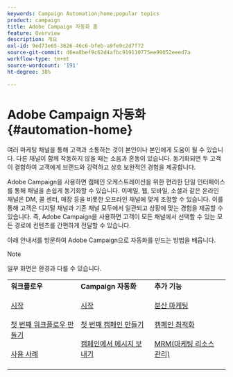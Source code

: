 ```yaml
---
keywords: Campaign Automation;home;popular topics
product: campaign
title: Adobe Campaign 자동화 홈
feature: Overview
description: 개요
exl-id: 9ed73e65-3626-46c6-bfeb-a9fe9c2d7f72
source-git-commit: d6ea8bef9c62d4afbc919110775ee99052eeed7a
workflow-type: tm+mt
source-wordcount: '191'
ht-degree: 38%

---
```


# Adobe Campaign 자동화 {#automation-home}

여러 마케팅 채널을 통해 고객과 소통하는 것이 본인이나 본인에게 도움이 될 수 있습니다. 다른 채널이 함께 작동하지 않을 때는 소음과 혼동이 있습니다. 동기화되면 두 고객이 결합하여 고객에게 브랜드와 강력하고 상호 보완적인 경험을 제공합니다.

Adobe Campaign을 사용하면 캠페인 오케스트레이션을 위한 편리한 단일 인터페이스를 통해 채널을 손쉽게 동기화할 수 있습니다. 이메일, 웹, 모바일, 소셜과 같은 온라인 채널은 DM, 콜 센터, 매장 등을 비롯한 오프라인 채널에 맞게 조정할 수 있습니다. 이를 통해 고객은 디지털 채널과 기존 채널 모두에서 일관되고 상황에 맞는 경험을 제공할 수 있습니다. 즉, Adobe Campaign을 사용하면 고객이 모든 채널에서 선택할 수 있는 모든 경로에 컨텐츠를 간편하게 전달할 수 있습니다.


아래 안내서를 방문하여 Adobe Campaign으로 자동화를 만드는 방법을 배웁니다.

>[!NOTE]
>일부 화면은 환경과 다를 수 있습니다.


<table>
<tr>
  <td valign="top">
    <div>
    <b>워크플로우</b>
    </div>
    <br>
    <div>
    <a href="workflow/about-workflows.md">시작</a>
    </div>
    <br>     
    <div>
    <a href="workflow/build-a-workflow.md">첫 번째 워크플로우 만들기</a>
    </div>
    <br>
    <div>
    <a href="workflow/workflow-use-cases.md">사용 사례</a>
    </div>
    <br>
  </td>
  <td valign="top">
    <div>
    <b>Campaign 자동화</b>
    </div>
    <br>
    <div>
    <a href="campaigns/set-up-campaigns.md">시작</a>
    </div>
    <br>
    <div>
    <a href="campaigns/marketing-campaign-create.md">첫 번째 캠페인 만들기</a>
    </div>
    <br>
    <div>
    <a href="campaigns/marketing-campaign-deliveries.md">캠페인에서 메시지 보내기</a>
    </div>
    <br>
  </td>
  <td valign="top">
    <div>
    <b>추가 기능</b>
    </div>
    <br>
    <div>
    <a href="distributed-marketing/about-distributed-marketing.md">분산 마케팅</a>
    </div>
    <br>
    <div>
    <a href="campaign-opt/campaign-typologies.md">캠페인 최적화</a>
    </div>
    <br>
    <div>
    <a href="mrm/about-marketing-resource-management.md">MRM(마케팅 리소스 관리)</a>
    </div>
    <br>
  </td>
</tr>
</table>
